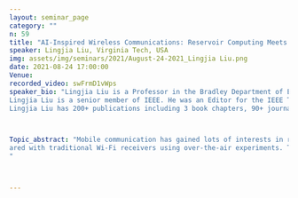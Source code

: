 ```yaml
---
layout: seminar_page
category: ""
n: 59
title: "AI-Inspired Wireless Communications: Reservoir Computing Meets MIMO-OFDM"
speaker: Lingjia Liu, Virginia Tech, USA
img: assets/img/seminars/2021/August-24-2021_Lingjia Liu.png
date: 2021-08-24 17:00:00 
Venue: 
recorded_video: swFrmD1vWps
speaker_bio: "Lingjia Liu is a Professor in the Bradley Department of Electrical and Computer Engineering (ECE) at Virginia Tech. He is also serving as the Associate Director in Wireless@Virginia Tech. Prior to joining Virginia Tech, he was an Associate Professor in the EECS Department at the University of Kansas (KU). Before that, he spent 4+ years with Mitsubishi Electric Research Lab (MERL) and Samsung Research America working as a standard delegate in the 3GPP LTE/LTE-Advanced standard. He was a technical leader within Samsung on downlink MIMO, coordinated multipoint (CoMP) transmission/ reception, device-to-device (D2D) commun., and heterogeneous network (HetNet). 
Lingjia Liu is a senior member of IEEE. He was an Editor for the IEEE Trans. Wireless Commun. and IEEE Trans. Commun. He is currently serving as an Associate Editor for IEEE Trans. Neural Netw. & Learning Syst. He has been serving as the Technical Program Committee Chair of 7 consecutive IEEE GLOBECOM Workshops on Emerging Technologies for 5G (’12-’18). From March 2017 to March 2019, he was elected as the Vice-Chair, Americas of the IEEE Technical Committee on Green Communications & Computing (TCGCC). Currently, he is serving on the Executive Committee of National Spectrum Consortium (NSC) and is an elected member of the IEEE Signal Processing Society SPCOM Technical Committee. 
Lingjia Liu has 200+ publications including 3 book chapters, 90+ journal articles (most of them are IEEE journals such as TWC, TIT, TCOM, etc), 5 editorials, 100+ conference papers (most of them are IEEE flagship conferences such as GLOBECOM, ICC, GlobalSIP, and ISIT), and 20+ granted U.S. patents. His research received many recognitions in the field including 8 Best Paper Awards. Besides academic research, Lingjia Liu also has numerous technical contributions to the 4G standards including both 3GPP LTE-Advanced and IEEE 802.16m. He has 20+ granted U.S. patents with 10+ patents listed as essential intellectual property rights (IPRs) in 4G standards. Lingjia Liu received the Individual Gold Medal from Samsung and was elected as the 2011 New Faces of Engineering by the National Engineers Week Foundation. His research has been funded by National Science Foundation (NSF), National Spectrum Consortium (NSC), Air Force Office of Scientific Research (AFOSR), Air Force Research Lab. (AFRL), Defense Advanced Research Projects Agency (DARPA), and industry. "



Topic_abstract: "Mobile communication has gained lots of interests in recent years as operators across the world try to keep up with the explosive growth in mobile broadband traffic, and to offer innovative new applications and services to continue the momentum of the mobile computing revolution. In this talk, I will provide a brief overview of my research activities related to enabling technologies for 5G and Beyond with a focus on artificial intelligence (AI)-Inspired Wireless Communications. To be specific, I will first discuss top challenges of incorporating AI in wireless communications and introduce the concept of the reservoir computing, a brain-inspired recurrent neural network-based computing methodology, to address some of the key challenges. As a critical task for receive processing, we investigate the application of reservoir computing in the classification task — symbol detection task for MIMO-OFDM systems. Unlike most existing neural network-based symbol detection strategies which require large training sets/overheads, our goal is to design reservoir computing-based symbol detector under limited training sets so that the size of the utilized training set is compatible with those adapted in modern wireless standards (e.g., 3GPP LTE/LTE-Advanced and Wi-Fi). Compared with the benchmark methods (linear minimum mean square error detector and sphere decoder), numerical evaluations suggest that reservoir computing-based MIMO-OFDM symbol detector can improve the symbol detection performance as well as effectively mitigate model mismatch effects using very limited training symbols. Furthermore, we developed a real-time online learning version of the reservoir computing-based MIMO-OFDM symbol detector and implemented the strategy on the software defined radio (SDR) platform for Wi-Fi systems. Keep the Wi-Fi transmitter untouched, the new plug-and-play reservoir computing-based Wi-Fi receiver is comp	
ared with traditional Wi-Fi receivers using over-the-air experiments. The performance suggests that the introduced symbol detector outperforms conventional Wi-Fi symbol detection methods in various environments indicating the significance and the relevance of the work.
"



---
```


